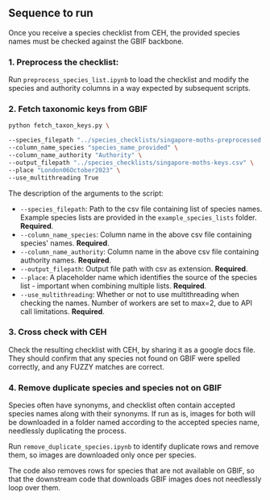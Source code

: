 ## Sequence to run

Once you receive a species checklist from CEH, the provided species names must be checked against the GBIF backbone.

### 1. Preprocess the checklist:
Run `preprocess_species_list.ipynb` to load the checklist and modify the species and authority columns in a way expected by subsequent scripts.

### 2. Fetch taxonomic keys from GBIF

```bash
python fetch_taxon_keys.py \

--species_filepath "../species_checklists/singapore-moths-preprocessed.csv" \
--column_name_species "species_name_provided" \
--column_name_authority "Authority" \
--output_filepath "../species_checklists/singapore-moths-keys.csv" \
--place "London06October2023" \
--use_multithreading True

```

The description of the arguments to the script:
* `--species_filepath`: Path to the csv file containing list of species names. Example species lists are provided in the `example_species_lists` folder. **Required**.
* `--column_name_species`: Column name in the above csv file containing species' names. **Required**.
* `--column_name_authority`: Column name in the above csv file containing authority names. **Required**.
* `--output_filepath`: Output file path with csv as extension. **Required**.
* `--place`: A placeholder name which identifies the source of the species list - important when combining multiple lists. **Required**.
* `--use_multithreading`: Whether or not to use multithreading when checking the names. Number of workers are set to max=2, due to API call limitations. **Required**.

### 3. Cross check with CEH

Check the resulting checklist with CEH, by sharing it as a google docs file. They should confirm that any species not found on GBIF were spelled correctly, and any FUZZY matches are correct.

### 4. Remove duplicate species and species not on GBIF

Species often have synonyms, and checklist often contain accepted species names along with their synonyms. If run as is, images for both will be downloaded in a folder named according to the accepted species name, needlessly duplicating the process.

Run `remove_duplicate_species.ipynb` to identify duplicate rows and remove them, so images are downloaded only once per species.

The code also removes rows for species that are not available on GBIF, so that the downstream code that downloads GBIF images does not needlessly loop over them.
